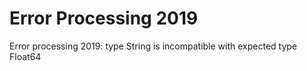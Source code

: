 # Error Processing 2019

Error processing 2019: type String is incompatible with expected type Float64

